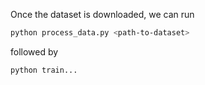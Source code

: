 Once the dataset is downloaded, we can run

```bash
python process_data.py <path-to-dataset>
```
followed by
```bash
python train...
```
